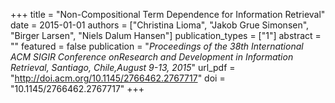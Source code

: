 +++
title = "Non-Compositional Term Dependence for Information Retrieval"
date = 2015-01-01
authors = ["Christina Lioma", "Jakob Grue Simonsen", "Birger Larsen", "Niels Dalum Hansen"]
publication_types = ["1"]
abstract = ""
featured = false
publication = "*Proceedings of the 38th International ACM SIGIR Conference onResearch and Development in Information Retrieval, Santiago, Chile,August 9-13, 2015*"
url_pdf = "http://doi.acm.org/10.1145/2766462.2767717"
doi = "10.1145/2766462.2767717"
+++

